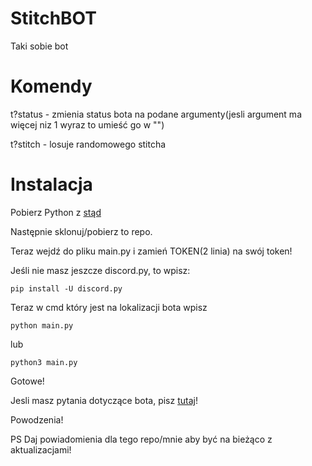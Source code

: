 # StitchBOT
Taki sobie bot
# Komendy
t?status - zmienia status bota na podane argumenty(jesli argument ma więcej niz 1 wyraz to umieść go w "")

t?stitch - losuje randomowego stitcha
# Instalacja
Pobierz Python z [stąd](https://python.org/)

Następnie sklonuj/pobierz to repo.

Teraz wejdź do pliku main.py i zamień TOKEN(2 linia) na swój token!

Jeśli nie masz jeszcze discord.py, to wpisz:

```
pip install -U discord.py
```
Teraz w cmd który jest na lokalizacji bota wpisz 
```
python main.py
```
lub
```
python3 main.py
```
Gotowe!

Jesli masz pytania dotyczące bota, pisz [tutaj](https://github.com/reksio2947LOL/StitchBOT/issues)!

Powodzenia!


PS Daj powiadomienia dla tego repo/mnie aby być na bieżąco z aktualizacjami!
